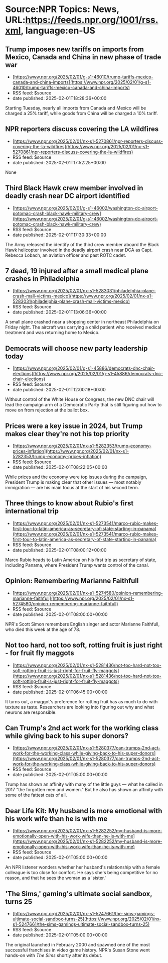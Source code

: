# Source:NPR Topics: News, URL:https://feeds.npr.org/1001/rss.xml, language:en-US

## Trump imposes new tariffs on imports from Mexico, Canada and China in new phase of trade war
 - [https://www.npr.org/2025/02/01/g-s1-46010/trump-tariffs-mexico-canada-and-china-imports](https://www.npr.org/2025/02/01/g-s1-46010/trump-tariffs-mexico-canada-and-china-imports)
 - RSS feed: $source
 - date published: 2025-02-01T18:28:36+00:00

Starting Tuesday, nearly all imports from Canada and Mexico will be charged a 25% tariff,  while goods from China will be charged a 10% tariff.

## NPR reporters discuss covering the LA wildfires
 - [https://www.npr.org/2025/02/01/nx-s1-5270861/npr-reporters-discuss-covering-the-la-wildfires](https://www.npr.org/2025/02/01/nx-s1-5270861/npr-reporters-discuss-covering-the-la-wildfires)
 - RSS feed: $source
 - date published: 2025-02-01T17:52:25+00:00

None

## Third Black Hawk crew member involved in deadly crash near DC airport identified
 - [https://www.npr.org/2025/02/01/g-s1-46002/washington-dc-airport-potomac-crash-black-hawk-military-crew](https://www.npr.org/2025/02/01/g-s1-46002/washington-dc-airport-potomac-crash-black-hawk-military-crew)
 - RSS feed: $source
 - date published: 2025-02-01T17:30:33+00:00

The Army released the identify of the third crew member aboard the Black Hawk helicopter involved in the deadly airport crash near DCA as Capt. Rebecca Lobach, an aviation officer and past ROTC cadet.

## 7 dead, 19 injured after a small medical plane crashes in Philadelphia
 - [https://www.npr.org/2025/02/01/nx-s1-5283031/philadelphia-plane-crash-mall-victims-mexico](https://www.npr.org/2025/02/01/nx-s1-5283031/philadelphia-plane-crash-mall-victims-mexico)
 - RSS feed: $source
 - date published: 2025-02-01T13:06:36+00:00

A small plane crashed near a shopping center in northeast Philadelphia on Friday night. The aircraft was carrying a child patient who received medical treatment and was returning home to Mexico.

## Democrats will choose new party leadership today
 - [https://www.npr.org/2025/02/01/g-s1-45886/democrats-dnc-chair-elections](https://www.npr.org/2025/02/01/g-s1-45886/democrats-dnc-chair-elections)
 - RSS feed: $source
 - date published: 2025-02-01T12:00:18+00:00

Without control of the White House or Congress, the new DNC chair will lead the campaign arm of a Democratic Party that is still figuring out how to move on from rejection at the ballot box.

## Prices were a key issue in 2024, but Trump makes clear they're not his top priority
 - [https://www.npr.org/2025/02/01/nx-s1-5282353/trump-economy-prices-inflation](https://www.npr.org/2025/02/01/nx-s1-5282353/trump-economy-prices-inflation)
 - RSS feed: $source
 - date published: 2025-02-01T08:22:05+00:00

While prices and the economy were top issues during the campaign, President Trump is making clear that other issues — most notably immigration — are his main focus at the start of his second term.

## Three things to know about Rubio's first international trip
 - [https://www.npr.org/2025/02/01/nx-s1-5273541/marco-rubio-makes-first-tour-to-latin-america-as-secretary-of-state-starting-in-panama](https://www.npr.org/2025/02/01/nx-s1-5273541/marco-rubio-makes-first-tour-to-latin-america-as-secretary-of-state-starting-in-panama)
 - RSS feed: $source
 - date published: 2025-02-01T08:00:12+00:00

Marco Rubio heads to Latin America on his first trip as secretary of state, including Panama, where President Trump wants control of the canal.

## Opinion: Remembering Marianne Faithfull
 - [https://www.npr.org/2025/02/01/nx-s1-5274580/opinion-remembering-marianne-faithfull](https://www.npr.org/2025/02/01/nx-s1-5274580/opinion-remembering-marianne-faithfull)
 - RSS feed: $source
 - date published: 2025-02-01T08:00:00+00:00

NPR's Scott Simon remembers English singer and actor Marianne Faithfull, who died this week at the age of 78.

## Not too hard, not too soft, rotting fruit is just right - for fruit fly maggots
 - [https://www.npr.org/2025/02/01/nx-s1-5281436/not-too-hard-not-too-soft-rotting-fruit-is-just-right-for-fruit-fly-maggots](https://www.npr.org/2025/02/01/nx-s1-5281436/not-too-hard-not-too-soft-rotting-fruit-is-just-right-for-fruit-fly-maggots)
 - RSS feed: $source
 - date published: 2025-02-01T06:45:00+00:00

It turns out, a maggot's preference for rotting fruit has as much to do with texture as taste. Researchers are looking into figuring out why and what neurons are responsible.

## Can Trump's 2nd act work for the working class while giving back to his super donors?
 - [https://www.npr.org/2025/02/01/nx-s1-5280377/can-trumps-2nd-act-work-for-the-working-class-while-giving-back-to-his-super-donors](https://www.npr.org/2025/02/01/nx-s1-5280377/can-trumps-2nd-act-work-for-the-working-class-while-giving-back-to-his-super-donors)
 - RSS feed: $source
 - date published: 2025-02-01T05:00:00+00:00

Trump has shown an affinity with many of the little guys — what he called in 2017 "the forgotten men and women." But he also has shown an affinity with some of the fattest cats of all.

## Dear Life Kit: My husband is more emotional with his work wife than he is with me
 - [https://www.npr.org/2025/02/01/nx-s1-5282252/my-husband-is-more-emotionally-open-with-his-work-wife-than-he-is-with-me](https://www.npr.org/2025/02/01/nx-s1-5282252/my-husband-is-more-emotionally-open-with-his-work-wife-than-he-is-with-me)
 - RSS feed: $source
 - date published: 2025-02-01T05:00:00+00:00

An NPR listener wonders whether her husband's relationship with a female colleague is too close for comfort. He says she's being competitive for no reason, and that he sees the woman as a 'sister.'

## 'The Sims,' gaming's ultimate social sandbox, turns 25
 - [https://www.npr.org/2025/02/01/nx-s1-5247661/the-sims-gamings-ultimate-social-sandbox-turns-25](https://www.npr.org/2025/02/01/nx-s1-5247661/the-sims-gamings-ultimate-social-sandbox-turns-25)
 - RSS feed: $source
 - date published: 2025-02-01T05:00:00+00:00

The original launched in February 2000 and spawned one of the most successful franchises in video game history. NPR's Susan Stone went hands-on with <em>The Sims</em> shortly after its debut.

